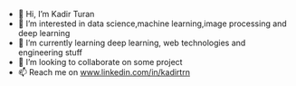- 👋 Hi, I’m Kadir Turan
- 👀 I’m interested in data science,machine learning,image processing and deep learning
- 🌱 I’m currently learning deep learning, web technologies and engineering stuff
- 💞️ I’m looking to collaborate on some project
- 📫 Reach me on www.linkedin.com/in/kadirtrn

<!---
Kadrtrn/Kadrtrn is a ✨ special ✨ repository because its `README.md` (this file) appears on your GitHub profile.
You can click the Preview link to take a look at your changes.
--->
